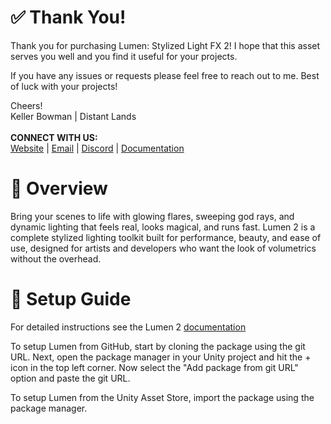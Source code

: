 # ✅ Thank You!
Thank you for purchasing Lumen: Stylized Light FX 2! I hope that this asset serves you well and you find it useful for your projects.

If you have any issues or requests please feel free to reach out to me. Best of luck with your projects!

Cheers! <br>
Keller Bowman | Distant Lands<br><br>
**CONNECT WITH US:**<br>
[Website](https://distantlands.wixsite.com/distantlands) | [Email](mailto:distantlands.productions@gmail.com) | [Discord](https://discord.gg/HWGU4hj) | [Documentation](https://distant-lands.gitbook.io/lumen-stylized-light-fx)

# 📖 Overview
Bring your scenes to life with glowing flares, sweeping god rays, and dynamic lighting that feels real, looks magical, and runs fast. Lumen 2 is a complete stylized lighting toolkit built for performance, beauty, and ease of use, designed for artists and developers who want the look of volumetrics without the overhead.

# 📐 Setup Guide
For detailed instructions see the Lumen 2 [documentation](https://distant-lands.gitbook.io/lumen-stylized-light-fx/getting-started/setting-up-your-project)

To setup Lumen from GitHub, start by cloning the package using the git URL.
Next, open the package manager in your Unity project and hit the + icon in the top left corner.
Now select the "Add package from git URL" option and paste the git URL.

To setup Lumen from the Unity Asset Store, import the package using the package manager.
